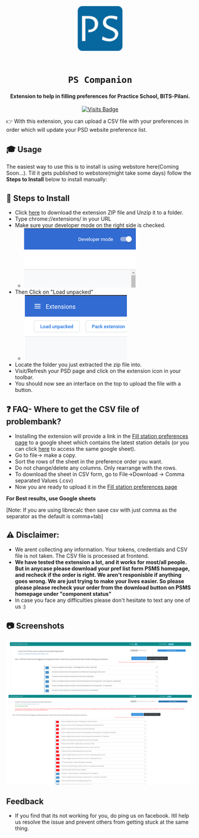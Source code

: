 <div align="center">
    <a href="http://psd.bits-pilani.ac.in/">
        <img src="./icons/favicon-128.png" alt="BITS Pilani" width="120" height="120" />
    </a>
    <br /><br />
    <h1><code>PS Companion</code></h1>
    
<h4>Extension to help in filling preferences for Practice School, BITS-Pilani.</h4>

[![Visits Badge](https://badges.pufler.dev/visits/Joe2k/PS-Companion)](https://github.com/Joe2k/PS-Companion)

<!-- [![Web Store Badge](https://img.shields.io/chrome-web-store/v/jaleeakcpipiimnpmbjlimcgmojdjdad?style=for-the-badge)](https://chrome.google.com/webstore/detail/ps-companion/jaleeakcpipiimnpmbjlimcgmojdjdad) -->

<!-- ![GitHub stars](https://img.shields.io/github/stars/mehulmpt/ps-extender?style=social)
![GitHub watchers](https://img.shields.io/github/watchers/mehulmpt/ps-extender?label=Watch&style=social) -->

</div>

👉 With this extension, you can upload a CSV file with your preferences in order which will update your PSD website preference list.

## 🎓 Usage

The easiest way to use this is to install is using webstore here(Coming Soon...). Till it gets published to webstore(might take some days) follow the <strong>Steps to Install</strong> below to install manually:

## :pushpin: Steps to Install

-   Click [here](https://github.com/Joe2k/PS-Companion/raw/master/psCompanion.zip) to download the extension ZIP file and Unzip it to a folder.
-   Type chrome://extensions/ in your URL
-   Make sure your developer mode on the right side is checked.
    -   ![Dev Mode](resources/devmode.png)
-   Then Click on "Load unpacked"
    -   ![Load](resources/load.png)
-   Locate the folder you just extracted the zip file into.
-   Visit/Refresh your PSD page and click on the extension icon in your toolbar.
-   You should now see an interface on the top to upload the file with a button.

## :question: FAQ- Where to get the CSV file of problembank?

-   Installing the extension will provide a link in the [Fill station preferences page](http://psd.bits-pilani.ac.in/Student/StudentStationPreference.aspx) to a google sheet which contains the latest station details (or you can click [here](https://docs.google.com/spreadsheets/d/1oNBnFrHKRKSzEYrBkupsHHwZmpyOwM8KbdX4kddzdts/edit?fbclid=IwAR066oc3-wN1oqfnTM0Bh-nicHeG58XNIWGL-fRgcpR8Xf3eiN35csT0uik#gid=1761582184) to access the same google sheet).
-   Go to file-> make a copy.
-   Sort the rows of the sheet in the preference order you want.
-   Do not change/delete any columns. Only rearrange with the rows.
-   To download the sheet in CSV form, go to File->Download -> Comma separated Values (.csv)
-   Now you are ready to upload it in the [Fill station preferences page](http://psd.bits-pilani.ac.in/Student/StudentStationPreference.aspx)

**For Best results, use Google sheets**

[Note: If you are using librecalc then save csv with just comma as the separator as the default is comma+tab]

## :warning: Disclaimer:

-   We arent collecting any information. Your tokens, credentials and CSV file is not taken. The CSV file is processed at frontend.
-   **We have tested the extension a lot, and it works for most/all people. But in anycase please download your pref list form PSMS homepage, and recheck if the order is right. We aren't responisble if anything goes wrong. We are just trying to make your lives easier. So please please please recheck your order from the download button on PSMS homepage under "component status"**
-   In case you face any difficulties please don't hesitate to text any one of us :)

## :camera: Screenshots

![Screenshot 1](resources/SS1.png)
![Screenshot 2](resources/SS2.png)

## Feedback

-   If you find that its not working for you, do ping us on facebook. Itll help us resolve the issue and prevent others from getting stuck at the same thing.
